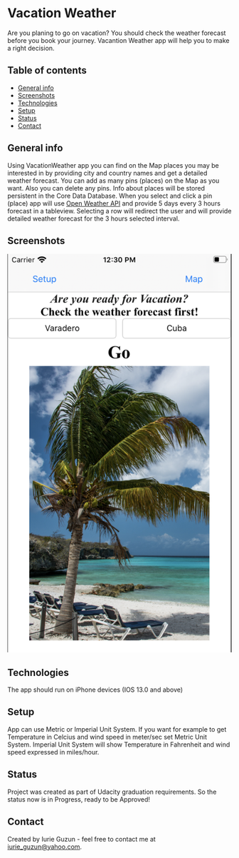 # Vacation Weather
Are you planing to go on vacation? You should check the weather forecast before you book your journey. Vacantion Weather app will help you to make a right decision.

## Table of contents
* [General info](#general-info)
* [Screenshots](#screenshots)
* [Technologies](#technologies)
* [Setup](#setup)
* [Status](#status)
* [Contact](#contact)

## General info
 Using VacationWeather app you can find on the Map places you may be interested in by providing city and country names and get a detailed weather forecast. You can add as many pins (places) on the Map as you want. Also you can delete any pins. Info about places will be stored persistent  in the Core Data Database. When you select and click a pin (place) app will use [Open Weather API](https://openweathermap.org/forecast5)  and provide 5 days every 3 hours forecast in a tableview. Selecting a row will redirect the user and will provide detailed weather forecast for the 3 hours selected interval.


## Screenshots
![Example screenshot](./Screen1.png)

## Technologies
The app should run on iPhone devices (IOS 13.0 and above) 

## Setup
App can use Metric or Imperial Unit System. If you want for example to get Temperature in Celcius and wind speed in meter/sec set Metric Unit System. Imperial Unit System will show Temperature in Fahrenheit and wind speed expressed in miles/hour. 


## Status
Project was created as part of Udacity graduation requirements. So the status now is in Progress, ready to be Approved! 

## Contact
Created by Iurie Guzun  - feel free to contact me at iurie_guzun@yahoo.com.

